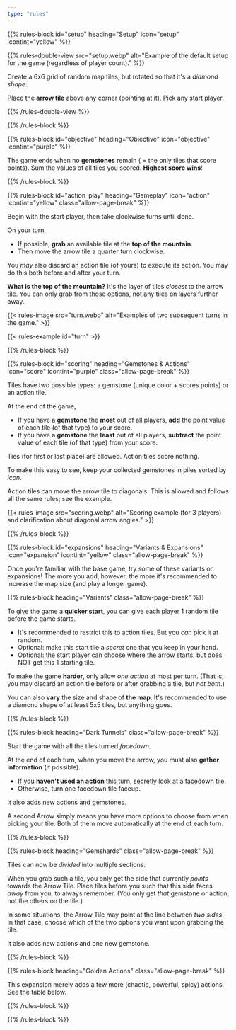 ```yaml
---
type: "rules"
---
```


{{% rules-block id="setup" heading="Setup" icon="setup" icontint="yellow" %}}

{{% rules-double-view src="setup.webp" alt="Example of the default setup for the game (regardless of player count)." %}}

Create a 6x6 grid of random map tiles, but rotated so that it's a _diamond shape_. 

Place the **arrow tile** above any corner (pointing at it). Pick any start player.

{{% /rules-double-view %}}

{{% /rules-block %}}

{{% rules-block id="objective" heading="Objective" icon="objective" icontint="purple" %}}

The game ends when no **gemstones** remain ( = the only tiles that score points). Sum the values of all tiles you scored. **Highest score wins**!

{{% /rules-block %}}

{{% rules-block id="action_play" heading="Gameplay" icon="action" icontint="yellow" class="allow-page-break" %}}

Begin with the start player, then take clockwise turns until done.

On your turn, 
* If possible, **grab** an available tile at the **top of the mountain**.
* Then move the arrow tile a quarter turn clockwise.

You _may_ also discard an action tile (of yours) to execute its action. You may do this both before and after your turn.

**What is the top of the mountain?** It's the layer of tiles _closest_ to the arrow tile. You can only grab from those options, not any tiles on layers further away.

<!--- 
**What if the board splits?** You collect all tiles from the _smaller group_! => @TODO: Might just ignore this altogether, why would a split be disastrous for gameplay?
--->

{{< rules-image src="turn.webp" alt="Examples of two subsequent turns in the game." >}}

{{< rules-example id="turn" >}}

{{% /rules-block %}}

{{% rules-block id="scoring" heading="Gemstones & Actions" icon="score" icontint="purple" class="allow-page-break" %}}

Tiles have two possible types: a gemstone (unique color + scores points) or an action tile.

At the end of the game, 
* If you have a **gemstone** the **most** out of all players, **add** the point value of each tile (of that type) to your score.
* If you have a **gemstone** the **least** out of all players, **subtract** the point value of each tile (of that type) from your score.

Ties (for first or last place) are allowed. Action tiles score nothing.

To make this easy to see, keep your collected gemstones in piles sorted by _icon_.

<div id="rules-table-base"></div>

Action tiles can move the arrow tile to diagonals. This is allowed and follows all the same rules; see the example.

{{< rules-image src="scoring.webp" alt="Scoring example (for 3 players) and clarification about diagonal arrow angles." >}}

{{% /rules-block %}}

{{% rules-block id="expansions" heading="Variants & Expansions" icon="expansion" icontint="yellow" class="allow-page-break" %}}

Once you're familiar with the base game, try some of these variants or expansions! The more you add, however, the more it's recommended to increase the map size (and play a longer game).

{{% rules-block heading="Variants" class="allow-page-break" %}}

To give the game a **quicker start**, you can give each player 1 random tile before the game starts.
* It's recommended to restrict this to action tiles. But you _can_ pick it at random.
* Optional: make this start tile a _secret_ one that you keep in your hand.
* Optional: the start player can choose where the arrow starts, but does NOT get this 1 starting tile.

To make the game **harder**, only allow _one action_ at most per turn. (That is, you may discard an action tile before or after grabbing a tile, but _not both_.)

You can also **vary** the size and shape of **the map**. It's recommended to use a diamond shape of at least 5x5 tiles, but anything goes.

{{% /rules-block %}}

{{% rules-block heading="Dark Tunnels" class="allow-page-break" %}}

Start the game with all the tiles turned _facedown_.

At the end of each turn, when you move the arrow, you must also **gather information** (if possible).
* If you **haven't used an action** this turn, secretly look at a facedown tile.
* Otherwise, turn one facedown tile faceup.

It also adds new actions and gemstones.

<div id="rules-table-darkTunnels"></div>

A second Arrow simply means you have more options to choose from when picking your tile. Both of them move automatically at the end of each turn.

{{% /rules-block %}}

{{% rules-block heading="Gemshards" class="allow-page-break" %}}

Tiles can now be _divided_ into multiple sections.

When you grab such a tile, you only get the side that currently _points_ towards the Arrow Tile. Place tiles before you such that this side faces _away_ from you, to always remember. (You only get _that_ gemstone or action, not the others on the tile.)

In some situations, the Arrow Tile may point at the line between _two sides_. In that case, choose which of the two options you want upon grabbing the tile.

It also adds new actions and one new gemstone.

<div id="rules-table-gemShards"></div>

{{% /rules-block %}}

{{% rules-block heading="Golden Actions" class="allow-page-break" %}}

This expansion merely adds a few more (chaotic, powerful, spicy) actions. See the table below.

<div id="rules-table-goldenActions"></div>

{{% /rules-block %}}

{{% /rules-block %}}

<!--- 
The possible actions are ...
* **Move the Arrow** (most common): move the Arrow tile to any of the eight positions. (North, East, South, West, and in-between)
* **Arrow Lock**: Turn the arrow facedown. It doesn't move automatically anymore at the end of your turn. This is undone when the _next_ Arrow Lock is played.
* **Swap**: Swap 2 tiles on the board. You may also swap with an empty space, essentially _moving_ a tile, as long as the board stays connected.
* **Double**: Grab 1 more tile this turn.
* **Steal**: Steal a collected tile from another player.


It also adds new actions:
* **Lightbulb**: pick a row of tiles and _reveal_ all of them.
* **Bomb**: remove a 2x2 cluster of tiles from the board, without collecting them. The next player must skip their turn to refill this hole from the deck. 
* **Second Arrow**: add or remove the second Arrow Tile.
* **Ransack**: Flip a _faceup_ tile facedown. Then collect an adjacent tile and end your turn.

It also adds two new gemstones: 
* **Trash**: Each trash icon is worth -2 point and can't be discarded or removed in any way.
* **Multiplier**: Add this to a gemstone pile to multiply its score at the end. Once done, however, you may never grab another tile with that icon again.




It also adds new actions:
* **Rotate Grabbed**: rotate a tile you've already grabbed. (To make another side point up and be true.)
* **Rotate Board**: rotate a tile on the board
* **Teleport Arrow**: move the arrow to any location.

It also adds a new gemstone: 
* **Wildcard**: immediately decide to which gemstone pile of yours you want to add it. It becomes that type. You **can't** grab a wildcard if you have no regular gemstones yet.





@TODO: Rules-table of what is added.

* **Flashlight**: 
* **Rumble**: Move 2 tiles to empty spaces in the mountain (still within the original grid).


--->